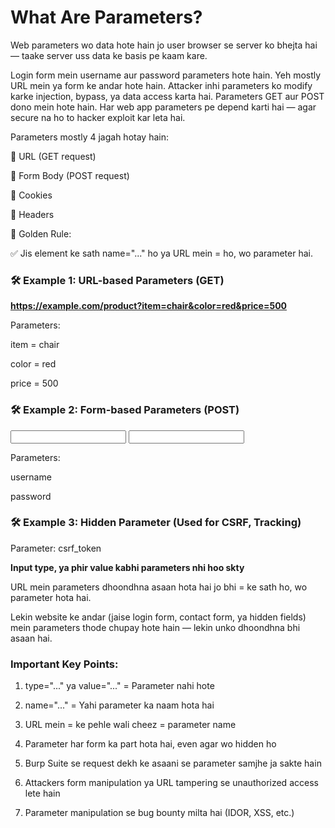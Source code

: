 # What Are Parameters?

Web parameters wo data hote hain jo user browser se server ko bhejta hai — taake server uss data ke basis pe kaam kare.

Login form mein username aur password parameters hote hain. Yeh mostly URL mein ya form ke andar hote hain. Attacker inhi parameters ko modify karke injection, bypass, ya data access karta hai. Parameters GET aur POST dono mein hote hain. Har web app parameters pe depend karti hai — agar secure na ho to hacker exploit kar leta hai.

Parameters mostly 4 jagah hotay hain:

🔹 URL (GET request)

🔹 Form Body (POST request)

🔹 Cookies

🔹 Headers

🎯 Golden Rule:

✅ Jis element ke sath name="..." ho ya URL mein = ho, wo parameter hai.

### 🛠️ Example 1: URL-based Parameters (GET)

**https://example.com/product?item=chair&color=red&price=500**

Parameters:

item = chair

color = red

price = 500


### 🛠️ Example 2: Form-based Parameters (POST)

<form action="/login" method="POST">
  <input name="username" type="text">
  <input name="password" type="password">
</form>

Parameters:

username

password

### 🛠️ Example 3: Hidden Parameter (Used for CSRF, Tracking)

<input type="hidden" name="csrf_token" value="abc123">

Parameter: csrf_token

**Input type, ya phir value kabhi parameters nhi hoo skty**

URL mein parameters dhoondhna asaan hota hai jo bhi = ke sath ho, wo parameter hota hai.

Lekin website ke andar (jaise login form, contact form, ya hidden fields) mein parameters thode chupay hote hain — lekin unko dhoondhna bhi asaan hai.

### Important Key Points:

1. type="..." ya value="..." = Parameter nahi hote

2. name="..." = Yahi parameter ka naam hota hai

3. URL mein = ke pehle wali cheez = parameter name

4. Parameter har form ka part hota hai, even agar wo hidden ho

5. Burp Suite se request dekh ke asaani se parameter samjhe ja sakte hain

6. Attackers form manipulation ya URL tampering se unauthorized access lete hain

7. Parameter manipulation se bug bounty milta hai (IDOR, XSS, etc.)
